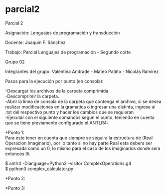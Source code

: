 # parcial2
Parcial 2 

Asignación: Lenguajes de programación y transducción

Docente: Joaquin F. Sánchez

Trabajo: Parcial Lenguajes de programación - Segundo corte

Grupo 02

Integrantes del grupo: Valentina Andrade - Mateo Patiño - Nicolás Ramírez

Pasos para la ejecución por punto (en consola):

-Descargar los archivos de la carpeta comprimida.  
-Descomprimir la carpeta.  
-Abrir la línea de consola de la carpeta que contenga el archivo, si se desea realizar modificaciones en la gramatica o ingresar una distinta, ingrese al .txt del respectivo punto y hacer los cambios que se requieran   
-Ejecutar con el siguiente comandos segun el punto, teniendo en cuenta que se tiene previamente configurado el ANTLR4:   

*Punto 1:   
Para este tener en cuenta que siempre se seguira la estructura de (Real Operacion Imaginario), por lo tanto si no hay parte Real esta debera ser expresada como un 0, lo mismo para el caso de los imaginarios donde sera entonces 0i.

$ antlr4 -Dlanguage=Python3 -visitor ComplexOperations.g4    
$ python3 complex_calculator.py   

*Punto 2:   


*Punto 3:    
